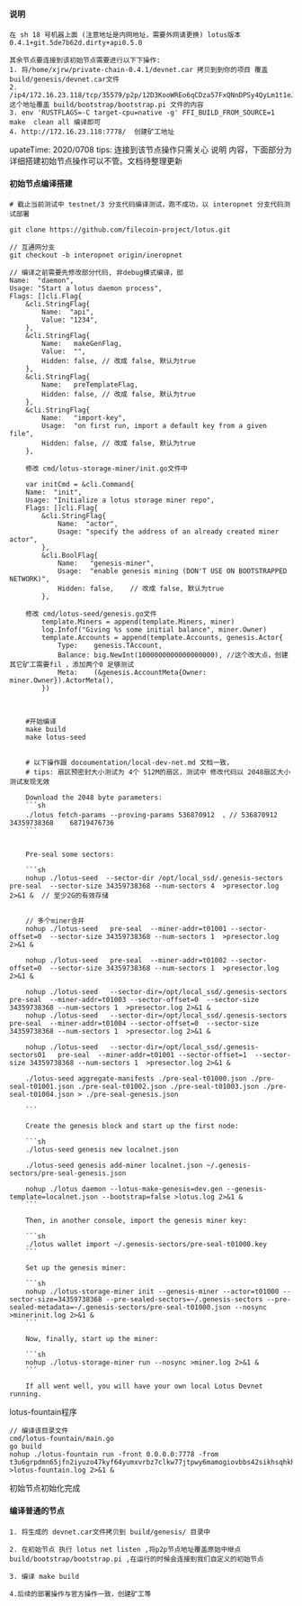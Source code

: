 #### 说明

    在 sh 18 号机器上面 (注意地址是内网地址，需要外网请更换) lotus版本  0.4.1+git.5de7b62d.dirty+api0.5.0
    
    其余节点要连接到该初始节点需要进行以下下操作:
    1. 将/home/xjrw/private-chain-0.4.1/devnet.car 拷贝到到你的项目 覆盖 build/genesis/devnet.car文件
    2. /ip4/172.16.23.118/tcp/35579/p2p/12D3KooWREo6qCDza57FxQNnDPSy4QyLm1t1eJtW4A9A3QM32MMW    这个地址覆盖 build/bootstrap/bootstrap.pi 文件的内容
    3. env 'RUSTFLAGS=-C target-cpu=native -g' FFI_BUILD_FROM_SOURCE=1 make  clean all 编译即可
    4. http://172.16.23.118:7778/  创建矿工地址
   
upateTime: 2020/0708
tips: 连接到该节点操作只需关心 说明 内容，下面部分为详细搭建初始节点操作可以不管。文档待整理更新

#### 初始节点编译搭建

    # 截止当前测试中 testnet/3 分支代码编译测试，跑不成功，以 interopnet 分支代码测试部署

    git clone https://github.com/filecoin-project/lotus.git
    
    // 互通网分支
    git checkout -b interopnet origin/ineropnet

    // 编译之前需要先修改部分代码, 非debug模式编译，部
	Name:  "daemon",
	Usage: "Start a lotus daemon process",
	Flags: []cli.Flag{
		&cli.StringFlag{
			Name:  "api",
			Value: "1234",
		},
		&cli.StringFlag{
			Name:   makeGenFlag,
			Value:  "",
			Hidden: false, // 改成 false, 默认为true
		},
		&cli.StringFlag{
			Name:   preTemplateFlag,
			Hidden: false, // 改成 false, 默认为true
		},
		&cli.StringFlag{
			Name:   "import-key",
			Usage:  "on first run, import a default key from a given file",
			Hidden: false, // 改成 false, 默认为true
		},

        修改 cmd/lotus-storage-miner/init.go文件中
    
        var initCmd = &cli.Command{
        Name:  "init",
        Usage: "Initialize a lotus storage miner repo",
        Flags: []cli.Flag{
            &cli.StringFlag{
                Name:  "actor",
                Usage: "specify the address of an already created miner actor",
            },
            &cli.BoolFlag{
                Name:   "genesis-miner",
                Usage:  "enable genesis mining (DON'T USE ON BOOTSTRAPPED NETWORK)",
                Hidden: false,    // 改成 false, 默认为true
            },

        修改 cmd/lotus-seed/genesis.go文件
        	template.Miners = append(template.Miners, miner)
			log.Infof("Giving %s some initial balance", miner.Owner)
			template.Accounts = append(template.Accounts, genesis.Actor{
				Type:    genesis.TAccount,
				Balance: big.NewInt(1000000000000000000), //这个改大点，创建其它矿工需要fil ，添加两个0 足够测试
				Meta:    (&genesis.AccountMeta{Owner: miner.Owner}).ActorMeta(),
			})



        #开始编译
        make build
        make lotus-seed


        # 以下操作跟 docoumentation/local-dev-net.md 文档一致，
        # tips: 扇区预密封大小测试为 4个 512M的扇区，测试中 修改代码以 2048扇区大小测试发现无效

        Download the 2048 byte parameters:
        ```sh
        ./lotus fetch-params --proving-params 536870912  、// 536870912    34359738368    68719476736
        ```


        Pre-seal some sectors:

        ```sh
        nohup ./lotus-seed  --sector-dir /opt/local_ssd/.genesis-sectors pre-seal  --sector-size 34359738368 --num-sectors 4  >presector.log 2>&1 &  // 至少2G的有效存储 


        // 多个miner合并
        nohup ./lotus-seed   pre-seal  --miner-addr=t01001 --sector-offset=0  --sector-size 34359738368 --num-sectors 1  >presector.log 2>&1 & 

        nohup ./lotus-seed   pre-seal  --miner-addr=t01002 --sector-offset=0  --sector-size 34359738368 --num-sectors 1  >presector.log 2>&1 & 

        nohup ./lotus-seed   --sector-dir=/opt/local_ssd/.genesis-sectors   pre-seal  --miner-addr=t01003 --sector-offset=0  --sector-size 34359738368 --num-sectors 1  >presector.log 2>&1 & 
        nohup ./lotus-seed   --sector-dir=/opt/local_ssd/.genesis-sectors   pre-seal  --miner-addr=t01004 --sector-offset=0  --sector-size 34359738368 --num-sectors 1  >presector.log 2>&1 & 

        nohup ./lotus-seed   --sector-dir=/opt/local_ssd/.genesis-sectors01   pre-seal  --miner-addr=t01001 --sector-offset=1  --sector-size 34359738368 --num-sectors 1  >presector.log 2>&1 & 

        ./lotus-seed aggregate-manifests ./pre-seal-t01000.json ./pre-seal-t01001.json ./pre-seal-t01002.json ./pre-seal-t01003.json ./pre-seal-t01004.json > ./pre-seal-genesis.json

        ```

        Create the genesis block and start up the first node:

        ```sh
        ./lotus-seed genesis new localnet.json
        
        ./lotus-seed genesis add-miner localnet.json ~/.genesis-sectors/pre-seal-genesis.json
        
        nohup ./lotus daemon --lotus-make-genesis=dev.gen --genesis-template=localnet.json --bootstrap=false >lotus.log 2>&1 &
        ```

        Then, in another console, import the genesis miner key:

        ```sh
        ./lotus wallet import ~/.genesis-sectors/pre-seal-t01000.key
        ```

        Set up the genesis miner:

        ```sh
        nohup ./lotus-storage-miner init --genesis-miner --actor=t01000 --sector-size=34359738368 --pre-sealed-sectors=~/.genesis-sectors --pre-sealed-metadata=~/.genesis-sectors/pre-seal-t01000.json --nosync >minerinit.log 2>&1 &
        ```

        Now, finally, start up the miner:

        ```sh
        nohup ./lotus-storage-miner run --nosync >miner.log 2>&1 &
        ```

        If all went well, you will have your own local Lotus Devnet running.

lotus-fountain程序

    // 编译该目录文件
    cmd/lotus-fountain/main.go
    go build
    nohup ./lotus-fountain run -front 0.0.0.0:7778 -from t3u6grpdmn65jfn2iyuzo47kyf64yumxvrbz7clkw77jtpwy6mamogiovbbs42sikhsqhkhnp3lepqy46slpsq >lotus-fountain.log 2>&1 &

初始节点初始化完成

#### 编译普通的节点

    1. 将生成的 devnet.car文件拷贝到 build/genesis/ 目录中

    2. 在初始节点 执行 lotus net listen ,将p2p节点地址覆盖原始中继点 build/bootstrap/bootstrap.pi ,在运行的时候会连接到我们自定义的初始节点
    
    3. 编译 make build

    4.后续的部署操作与官方操作一致，创建矿工等




